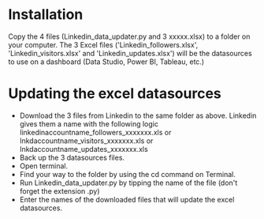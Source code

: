 # Installation
Copy the 4 files (Linkedin_data_updater.py and 3 xxxxx.xlsx) to a folder on your computer. 
The 3 Excel files ('Linkedin_followers.xlsx', 'Linkedin_visitors.xlsx' and 'Linkedin_updates.xlsx') will be the datasources to use on a dashboard (Data Studio, Power BI, Tableau, etc.)

# Updating the excel datasources
- Download the 3 files from Linkedin to the same folder as above. Linkedin gives them a name with the following logic linkedinaccountname_followers_xxxxxxx.xls or lnkdaccountname_visitors_xxxxxxx.xls or lnkdaccountname_updates_xxxxxxx.xls
- Back up the 3 datasources files.
- Open terminal.
- Find your way to the folder by using the cd command on Terminal.
- Run Linkedin_data_updater.py by tipping the name of the file (don't forget the extension .py)
- Enter the names of the downloaded files that will update the excel datasources.
